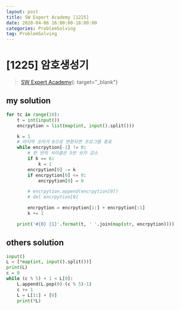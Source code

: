 ```yaml
---
layout: post
title: SW Expert Academy [1225]
date: 2020-04-06 16:00:00-18:00:00
categories: ProblemSolving
tag: ProblemSolving
---
```


# [1225] 암호생성기
> [SW Expert Academy](https://swexpertacademy.com/main/main.do){: target="_blank"}

## my solution
```python
for tc in range(10):
    t = int(input())
    encrpytion = list(map(int, input().split()))

    k = 1
    # 마지막 숫자가 0으로 변환되면 프로그램 종료
    while encrpytion[-1] != 0:
        # 한 번의 사이클은 5번 숫자 감소
        if k == 6:
            k = 1
        encrpytion[0] -= k
        if encrpytion[0] <= 0:
            encrpytion[0] = 0

        # encrpytion.append(encrpytion[0])
        # del encrpytion[0]

        encrpytion = encrpytion[1:] + encrpytion[:1]
        k += 1

    print('#{0} {1}'.format(t, ' '.join(map(str, encrpytion))))
```

## others solution
```python
input()
L = [*map(int, input().split())]
print(L)
c = 0
while (c % 5) + 1 < L[0]:
    L.append(L.pop(0)-(c % 5)-1)
    c += 1
    L = L[1:] + [0]
    print(*L)
```
